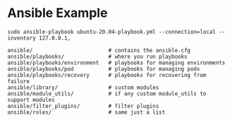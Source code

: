 # Ansible Example

`sudo ansible-playbook ubuntu-20.04-playbook.yml --connection=local --inventory 127.0.0.1,`

```
ansible/                        # contains the ansible.cfg
ansible/playbooks/              # where you run playbooks
ansible/playbooks/environment   # playbooks for managing environments
ansible/playbooks/pod           # playbooks for managing pods
ansible/playbooks/recovery      # playbooks for recovering from failure
ansible/library/                # custom modules
ansible/module_utils/           # if any custom module_utils to support modules
ansible/filter_plugins/         # filter plugins
ansible/roles/                  # same just a list
```
